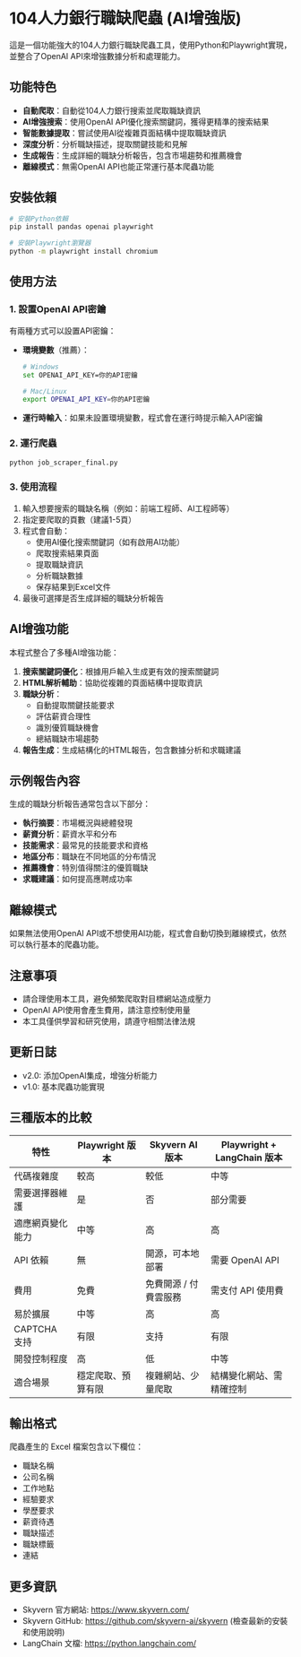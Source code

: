 # 104人力銀行職缺爬蟲 (AI增強版)

這是一個功能強大的104人力銀行職缺爬蟲工具，使用Python和Playwright實現，並整合了OpenAI API來增強數據分析和處理能力。

## 功能特色

- **自動爬取**：自動從104人力銀行搜索並爬取職缺資訊
- **AI增強搜索**：使用OpenAI API優化搜索關鍵詞，獲得更精準的搜索結果
- **智能數據提取**：嘗試使用AI從複雜頁面結構中提取職缺資訊
- **深度分析**：分析職缺描述，提取關鍵技能和見解
- **生成報告**：生成詳細的職缺分析報告，包含市場趨勢和推薦機會
- **離線模式**：無需OpenAI API也能正常運行基本爬蟲功能

## 安裝依賴

```bash
# 安裝Python依賴
pip install pandas openai playwright

# 安裝Playwright瀏覽器
python -m playwright install chromium
```

## 使用方法

### 1. 設置OpenAI API密鑰

有兩種方式可以設置API密鑰：

- **環境變數**（推薦）：
  ```bash
  # Windows
  set OPENAI_API_KEY=你的API密鑰
  
  # Mac/Linux
  export OPENAI_API_KEY=你的API密鑰
  ```

- **運行時輸入**：如果未設置環境變數，程式會在運行時提示輸入API密鑰

### 2. 運行爬蟲

```bash
python job_scraper_final.py
```

### 3. 使用流程

1. 輸入想要搜索的職缺名稱（例如：前端工程師、AI工程師等）
2. 指定要爬取的頁數（建議1-5頁）
3. 程式會自動：
   - 使用AI優化搜索關鍵詞（如有啟用AI功能）
   - 爬取搜索結果頁面
   - 提取職缺資訊
   - 分析職缺數據
   - 保存結果到Excel文件
4. 最後可選擇是否生成詳細的職缺分析報告

## AI增強功能

本程式整合了多種AI增強功能：

1. **搜索關鍵詞優化**：根據用戶輸入生成更有效的搜索關鍵詞
2. **HTML解析輔助**：協助從複雜的頁面結構中提取資訊
3. **職缺分析**：
   - 自動提取關鍵技能要求
   - 評估薪資合理性
   - 識別優質職缺機會
   - 總結職缺市場趨勢
4. **報告生成**：生成結構化的HTML報告，包含數據分析和求職建議

## 示例報告內容

生成的職缺分析報告通常包含以下部分：

- **執行摘要**：市場概況與總體發現
- **薪資分析**：薪資水平和分布
- **技能需求**：最常見的技能要求和資格
- **地區分布**：職缺在不同地區的分布情況
- **推薦機會**：特別值得關注的優質職缺
- **求職建議**：如何提高應聘成功率

## 離線模式

如果無法使用OpenAI API或不想使用AI功能，程式會自動切換到離線模式，依然可以執行基本的爬蟲功能。

## 注意事項

- 請合理使用本工具，避免頻繁爬取對目標網站造成壓力
- OpenAI API使用會產生費用，請注意控制使用量
- 本工具僅供學習和研究使用，請遵守相關法律法規

## 更新日誌

- v2.0: 添加OpenAI集成，增強分析能力
- v1.0: 基本爬蟲功能實現

## 三種版本的比較

| 特性 | Playwright 版本 | Skyvern AI 版本 | Playwright + LangChain 版本 |
|------|--------------|-------------------|---------------------------|
| 代碼複雜度 | 較高 | 較低 | 中等 |
| 需要選擇器維護 | 是 | 否 | 部分需要 |
| 適應網頁變化能力 | 中等 | 高 | 高 |
| API 依賴 | 無 | 開源，可本地部署 | 需要 OpenAI API |
| 費用 | 免費 | 免費開源 / 付費雲服務 | 需支付 API 使用費 |
| 易於擴展 | 中等 | 高 | 高 |
| CAPTCHA 支持 | 有限 | 支持 | 有限 |
| 開發控制程度 | 高 | 低 | 中等 |
| 適合場景 | 穩定爬取、預算有限 | 複雜網站、少量爬取 | 結構變化網站、需精確控制 |

## 輸出格式

爬蟲產生的 Excel 檔案包含以下欄位：

- 職缺名稱
- 公司名稱
- 工作地點
- 經驗要求
- 學歷要求
- 薪資待遇
- 職缺描述
- 職缺標籤
- 連結

## 更多資訊

- Skyvern 官方網站: https://www.skyvern.com/
- Skyvern GitHub: https://github.com/skyvern-ai/skyvern (檢查最新的安裝和使用說明)
- LangChain 文檔: https://python.langchain.com/ 